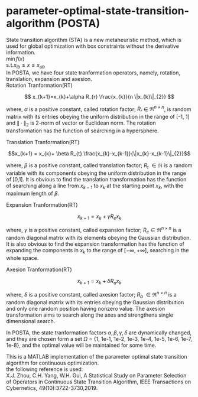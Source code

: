 # parameter-optimal-state-transition-algorithm (POSTA)
State transition algorithm (STA) is a new metaheuristic method, which is used for global optimization with box constraints without the derivative information.  
$\min f(x)$  
$\mathrm{s.t.}  x_{lb} \leq x \leq x_{ub}$  
In POSTA, we have four state tranformation operators, namely, rotation, translation, expansion and axesion.  
Rotation Tranformation(RT)

$$ x_{k+1}=x_{k}+\alpha R_{r} \frac{x_{k}}{n \|x_{k}\|_{2}}  $$ 

where, $\alpha$ is a positive constant, called rotation factor; $R_{r}$ $\in$ $\Re^{n\times n}$, is random matrix with its entries obeying the uniform distribution in the range of [-1, 1] and $\|\cdot\|_{2}$ is 2-norm of vector or Euclidean norm. The rotation transformation has the function of searching in a hypersphere.  

Translation Tranformation(RT)  

$$x_{k+1} = x_{k}+  \beta  R_{t}  \frac{x_{k}-x_{k-1}}{\|x_{k}-x_{k-1}\|_{2}}$$

where, $\beta$ is a positive constant, called translation factor; $R_{t}$ $\in \Re$ is a random variable with its components obeying the uniform distribution in the range of [0,1]. It is obvious to find  the translation transformation has the function of searching along a line from $x_{k-1}$ to $x_{k}$ at the starting point $x_{k}$, with the maximum length of $\beta$. 

Expansion Tranformation(RT)  

$$x_{k+1} = x_{k}+  \gamma  R_{e}x_{k}$$

where, $\gamma$ is a positive constant, called expansion factor; $R_{e} \in \Re^{n \times n}$ is a random diagonal matrix with its elements obeying the Gaussian distribution. It is also obvious to find  the expansion transformation has the function of expanding the components in $x_{k}$ to the range of $[-\infty, +\infty]$, searching in the whole space.

Axesion Tranformation(RT) 

$$x_{k+1} = x_{k}+  \delta  R_{a}x_{k}$$

where, $\delta$ is a positive constant, called axesion factor; $R_{a}$ $\in \Re^{n \times n}$ is a random diagonal matrix with its entries obeying the Gaussian distribution and only one random position having nonzero value. The axesion transformation aims to search along the axes and strengthens single dimensional search.

In POSTA, the state tranformation factors $\alpha, \beta, \gamma, \delta$ are dynamically changed, and they are chosen form a set $\Omega$ = {1, 1e-1, 1e-2, 1e-3, 1e-4, 1e-5, 1e-6, 1e-7, 1e-8}, and the optimal value will be maintained for some time.

This is a MATLAB implementation of the parameter optimal state transition algorithm for continuous optimization.  
the following reference is used:  
X.J. Zhou, C.H. Yang, W.H. Gui, A Statistical Study on Parameter Selection of Operators in Continuous State Transition Algorithm, IEEE Transactions on Cybernetics, 49(10):3722-3730,2019.

